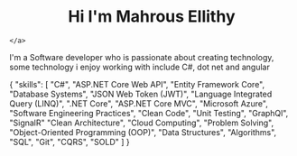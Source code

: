<h1 align="Center">Hi I'm Mahrous Ellithy</h1>
<p align="Center>

  <a href="https://www.linkedin.com/in/mahrous-ellithy-825b12291/">

    </a>
</p>
I'm a Software developer who is passionate about creating technology, some technology i enjoy 
working with include C#, dot net and angular 


{
    "skills": [
        "C#",                                   "ASP.NET Core Web API",     "Entity Framework Core",
        "Database Systems",                     "JSON Web Token (JWT)",     "Language Integrated Query (LINQ)",
        ".NET Core",                            "ASP.NET Core MVC",         "Microsoft Azure",
        "Software Engineering Practices",       "Clean Code",               "Unit Testing",
        "GraphQl", "SignalR"
        "Clean Architecture",                   "Cloud Computing",          "Problem Solving",
        "Object-Oriented Programming (OOP)",    "Data Structures",          "Algorithms",
        "SQL",                                  "Git",                      "CQRS",
        "SOLD"
    ]
}


